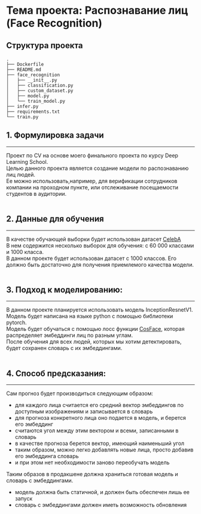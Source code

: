 # Тема проекта: Распознавание лиц (Face Recognition)

## Структура проекта
```
.
├── Dockerfile
├── README.md
├── face_recognition
│   ├── __init__.py
│   ├── classification.py
│   ├── custom_dataset.py
│   ├── model.py
│   └── train_model.py
├── infer.py
├── requirements.txt
└── train.py
```

## 1. Формулировка задачи
<hr> 
Проект по CV на основе моего финального проекта по курсу Deep Learning School. <br> 
Целью данного проекта является создание модели по распознаванию лиц людей. <br> 
Ее можно использовать,например, для верификации сотрудников компании на проходном пункте, 
или отслеживание посещаемости студентов в аудитории.
<br>
<br>

## 2. Данные для обучения
<hr>

В качестве обучающей выборки будет использован датасет [CelebA](https://mmlab.ie.cuhk.edu.hk/projects/CelebA.html)
<br>
В нем содержится несколько выборок для обучения: с 60 000 классами и 1000 класса.<br>
В данном проекте будет использован датасет с 1000 классов. Его должно быть достаточно для получения приемлемого качества модели.
<br>
<br>

## 3. Подход к моделированию:
<hr>
В данном проекте планируется использовать модель InceptionResnetV1.<br>
Модель будет написана на языке python с помощью библиотеки pytorch. <br> 
Модель будет обучаться с помощью лосс функции <a href="https://arxiv.org/abs/1801.09414">CosFace</a>, которая распределяет эмбеддинги лиц по разным углам.<br>
После обучения для всех людей, которых мы хотим детектировать, будет сохранен словарь с их эмбеддингами.
<br>
<br>

## 4. Способ предсказания:
<hr>

Сам прогноз будет производиться следующим образом:
 * для каждого лица считается его средний вектор эмбеддингов по доступным изображениям и записывается в словарь
 * для прогноза конкретного лица оно подается в модель, и берется его эмбеддинг
 * считаются угол между этим вектором и всеми, записанными в словарь
 * в качестве прогноза берется вектор, имеющий наименьший угол
 * таким образом, можно легко добавлять новые лица, просто добавив его эмбеддинга словарь
 * и при этом нет необходимости заново переобучать модель

Таким образов в продакшене должна храниться готовая модель и словарь с эмбеддингами. <br>
 * модель должна быть статичной, и должен быть обеспечен лишь ее запуск
 * словарь с эмбеддингами должен иметь возможность обновления
